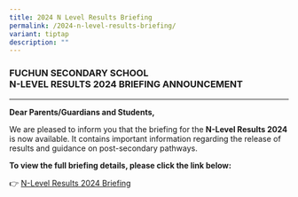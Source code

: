 ```yaml
---
title: 2024 N Level Results Briefing
permalink: /2024-n-level-results-briefing/
variant: tiptap
description: ""
---
```

<h3><strong>FUCHUN SECONDARY SCHOOL</strong><br><strong>N-LEVEL RESULTS 2024 BRIEFING ANNOUNCEMENT</strong></h3>
<hr>
<p><strong>Dear Parents/Guardians and Students,</strong>
</p>
<p>We are pleased to inform you that the briefing for the <strong>N-Level Results 2024</strong> is
now available. It contains important information regarding the release
of results and guidance on post-secondary pathways.</p>
<p><strong>To view the full briefing details, please click the link below:</strong>
</p>
<p>👉 <a href="/files/2024_N_Level_Results_Briefing_Students_Final.pdf" rel="noopener nofollow" target="_blank">N-Level Results 2024 Briefing</a>
</p>